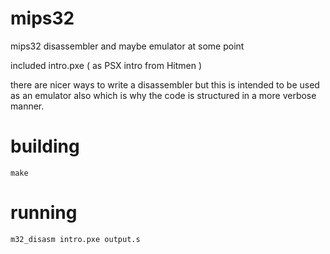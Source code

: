 # mips32
mips32 disassembler and maybe emulator at some point 


included intro.pxe ( as PSX intro from Hitmen )

there are nicer ways to write a disassembler but this is intended to be used as an emulator also which is why the code is structured in a more verbose manner. 

# building 
```make``` 

# running

```m32_disasm intro.pxe output.s```


